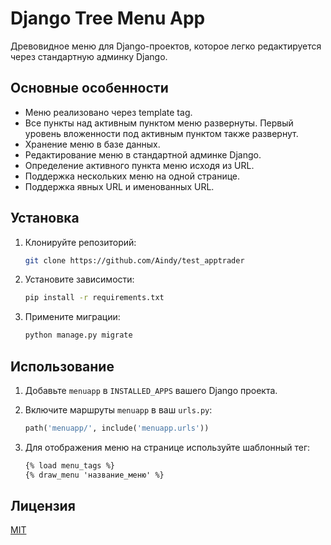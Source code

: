 # Django Tree Menu App

Древовидное меню для Django-проектов, которое легко редактируется через стандартную админку Django.

## Основные особенности

- Меню реализовано через template tag.
- Все пункты над активным пунктом меню развернуты. Первый уровень вложенности под активным пунктом также развернут.
- Хранение меню в базе данных.
- Редактирование меню в стандартной админке Django.
- Определение активного пункта меню исходя из URL.
- Поддержка нескольких меню на одной странице.
- Поддержка явных URL и именованных URL.

## Установка

1. Клонируйте репозиторий:
    ```bash
    git clone https://github.com/Aindy/test_apptrader
    ```

2. Установите зависимости:
    ```bash
    pip install -r requirements.txt
    ```

3. Примените миграции:
    ```bash
    python manage.py migrate
    ```

## Использование

1. Добавьте `menuapp` в `INSTALLED_APPS` вашего Django проекта.

2. Включите маршруты `menuapp` в ваш `urls.py`:
    ```python
    path('menuapp/', include('menuapp.urls'))
    ```

3. Для отображения меню на странице используйте шаблонный тег:
    ```html
    {% load menu_tags %}
    {% draw_menu 'название_меню' %}
    ```

## Лицензия

[MIT](LICENSE)
